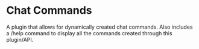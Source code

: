 # Chat Commands
A plugin that allows for dynamically created chat commands.
Also includes a /help command to display all the commands created through this plugin/API.